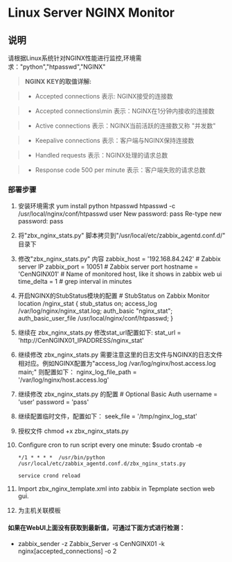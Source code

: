 Linux Server NGINX Monitor
===

说明
----
请根据Linux系统针对NGINX性能进行监控,环境需求："python","htpasswd","NGINX"

> **NGINX KEY的取值详解:**

> - Accepted connections 			表示: NGINX接受的连接数

> - Accepted connections\min		表示：NGINX在1分钟内接收的连接数

> - Active connections				表示：NGINX当前活跃的连接数又称 "并发数"

> - Keepalive connections			表示：客户端与NGINX保持连接数

> - Handled requests				表示：NGINX处理的请求总数

> - Response code 500 per minute	表示：客户端失败的请求总数


### 部署步骤

1. 安装环境需求
		yum install python htpasswd
		htpasswd -c /usr/local/nginx/conf/htpasswd user
		New password: pass
		Re-type new password: pass

2. 将"zbx_nginx_stats.py" 脚本拷贝到"/usr/local/etc/zabbix_agentd.conf.d/" 目录下

3. 修改"zbx_nginx_stats.py" 内容
		zabbix_host = '192.168.84.242'   		# Zabbix server IP
		zabbix_port = 10051                     # Zabbix server port
		hostname = 'CenNGINX01'   	            # Name of monitored host, like it shows in zabbix web ui
		time_delta = 1                          # grep interval in minutes

4. 开启NGINX的StubStatus模块的配置
		# StubStatus on Zabbix Monitor
		location /nginx_stat {
			stub_status              on;
			access_log               /var/log/nginx/nginx_stat.log;
			auth_basic               "nginx_stat";
			auth_basic_user_file     /usr/local/nginx/conf/htpasswd;
		}

5. 继续在 zbx_nginx_stats.py 修改stat_url配置如下:
		stat_url = 'http://CenNGINX01_IPADDRESS/nginx_stat'
		
6. 继续修改 zbx_nginx_stats.py 需要注意这里的日志文件与NGINX的日志文件相对应。例如NGINX配置为"access_log  /var/log/nginx/host.access.log  main;" 则配置如下：
		nginx_log_file_path = '/var/log/nginx/host.access.log'

7. 继续修改 zbx_nginx_stats.py 的配置
		# Optional Basic Auth
		username = 'user'
		password = 'pass'

8. 继续配置临时文件，配置如下：
		seek_file = '/tmp/nginx_log_stat'
		
9. 授权文件
		chmod +x zbx_nginx_stats.py
		
10. Configure cron to run script every one minute:
		$sudo crontab -e
		
		*/1 * * * *  /usr/bin/python /usr/local/etc/zabbix_agentd.conf.d/zbx_nginx_stats.py
		
		service crond reload

11. Import zbx_nginx_template.xml into zabbix in Tepmplate section web gui.

12. 为主机关联模板


#### 如果在WebUI上面没有获取到最新值，可通过下面方式进行检测：

* zabbix_sender -z Zabbix_Server -s CenNGINX01 -k nginx[accepted_connections] -o 2
